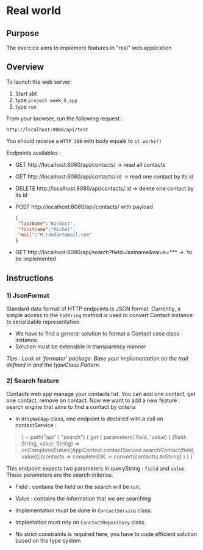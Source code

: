 # Real world

## Purpose

The exercice aims to implement features in "real" web application

## Overview

To launch the web server:

 1) Start sbt
 2) type `project week_5_app`
 3) type `run`

From your browser, run the following request :

`http://localhost:8080/api/test`

You should receive a `HTTP 200` with body equals to `it works!!`

Endpoints availables :

- GET http://localhost:8080/api/contacts/ -> read all contacts
- GET http://localhost:8080/api/contacts/:id -> read one contact by its id
- DELETE http://localhost:8080/api/contacts/:id -> delete one contact by its id
- POST http://localhost:8080/api/contacts/ with payload
    ```json
  {
     "lastName":"Randant",
     "firstname":"Michel",
     "mail":"M.randant@mail.com"
  }
    ```

- GET  http://localhost:8080/api/search?field=lastname&value=*** -> `to be implemented


## Instructions

### 1) JsonFormat

Standard data format of HTTP endpoints is JSON format.
Currently, a simple access to the `toString` method is used to convert Contact instance to serializable representation

- We have to find a general solution to format a Contact case class instance.
- Solution must be extensible in transparency manner

*Tips : Look at 'formater' package. Base your implementation on the trait defined in and the typeClass Pattern.*

### 2) Search feature

Contacts web app manage your contacts list. You can add one contact, get one contact, remove on contact.
Now we want to add a new feature : search engine that aims to find a contact by criteria

- In `HttpWebApp` class, one endpoint is declared with a call on contactService :

>} ~ path("api" / "search") {
    get {
      parameters('field, 'value) { (field: String, value: String) =>
      onComplete(Future(AppContext.contactService.searchContact(field, value)))(contacts =>
      complete(OK -> convert(contacts).toString)
    )
  }
}

This endpoint expects two parameters in queryString : `field` and `value`. These parameters are the search criterias.
 - Field : contains the field on the search will be run, 
 - Value : contains the information that we are searching

 - Implementation must be done in `ContactService` class.
 - Implentation must rely on `ConctactRepository` class.
 - No strict constraints is required here, you have to code efficient solution based on the type system
